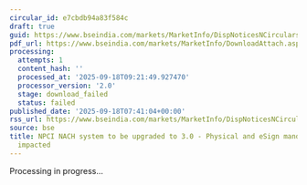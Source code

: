 ```yaml
---
circular_id: e7cbdb94a83f584c
draft: true
guid: https://www.bseindia.com/markets/MarketInfo/DispNoticesNCirculars.aspx?Noticeid={DFED192F-3B61-4C9C-A877-A0CED13D1422}&noticeno=20250918-4&dt=09/18/2025&icount=4&totcount=7&flag=0
pdf_url: https://www.bseindia.com/markets/MarketInfo/DownloadAttach.aspx?id=20250918-4&attachedId=
processing:
  attempts: 1
  content_hash: ''
  processed_at: '2025-09-18T09:21:49.927470'
  processor_version: '2.0'
  stage: download_failed
  status: failed
published_date: '2025-09-18T07:41:04+00:00'
rss_url: https://www.bseindia.com/markets/MarketInfo/DispNoticesNCirculars.aspx?Noticeid={DFED192F-3B61-4C9C-A877-A0CED13D1422}&noticeno=20250918-4&dt=09/18/2025&icount=4&totcount=7&flag=0
source: bse
title: NPCI NACH system to be upgraded to 3.0 - Physical and eSign mandate registration
  impacted
---
```


Processing in progress...